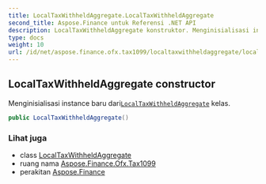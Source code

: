 ```yaml
---
title: LocalTaxWithheldAggregate.LocalTaxWithheldAggregate
second_title: Aspose.Finance untuk Referensi .NET API
description: LocalTaxWithheldAggregate konstruktor. Menginisialisasi instance baru dariLocalTaxWithheldAggregate kelas.
type: docs
weight: 10
url: /id/net/aspose.finance.ofx.tax1099/localtaxwithheldaggregate/localtaxwithheldaggregate/
---
```

## LocalTaxWithheldAggregate constructor

Menginisialisasi instance baru dari[`LocalTaxWithheldAggregate`](../) kelas.

```csharp
public LocalTaxWithheldAggregate()
```

### Lihat juga

* class [LocalTaxWithheldAggregate](../)
* ruang nama [Aspose.Finance.Ofx.Tax1099](../../localtaxwithheldaggregate/)
* perakitan [Aspose.Finance](../../../)


